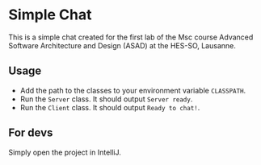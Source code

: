 # Simple Chat

This is a simple chat created for the first lab of the Msc course Advanced Software Architecture and Design (ASAD) at the HES-SO, Lausanne.

## Usage

- Add the path to the classes to your environment variable `CLASSPATH`.
- Run the `Server` class. It should output `Server ready`.
- Run the `Client` class. It should output `Ready to chat!`.

## For devs

Simply open the project in IntelliJ.
